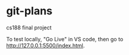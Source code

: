 # git-plans
cs188 final project

To test locally, "Go Live" in VS code, then go to http://127.0.0.1:5500/index.html.